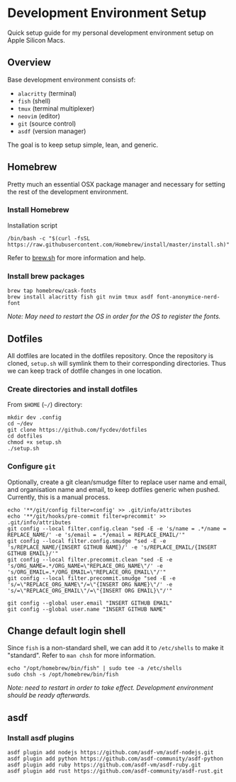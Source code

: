# Development Environment Setup

Quick setup guide for my personal development environment setup on Apple Silicon Macs.


## Overview
Base development environment consists of:
  - `alacritty` (terminal)
  - `fish` (shell)
  - `tmux` (terminal multiplexer)
  - `neovim` (editor)
  - `git` (source control)
  - `asdf` (version manager)

The goal is to keep setup simple, lean, and generic.


## Homebrew
Pretty much an essential OSX package manager and necessary for setting the rest of the development environment.

### Install Homebrew
Installation script
```shell
/bin/bash -c "$(curl -fsSL https://raw.githubusercontent.com/Homebrew/install/master/install.sh)"
```
Refer to [brew.sh](brew.sh) for more information and help.

### Install brew packages
```shell
brew tap homebrew/cask-fonts
brew install alacritty fish git nvim tmux asdf font-anonymice-nerd-font
```
_Note: May need to restart the OS in order for the OS to register the fonts._


## Dotfiles
All dotfiles are located in the dotfiles repository. Once the repository is cloned, `setup.sh` will symlink them to their corresponding directories. Thus we can keep track of dotfile changes in one location.

### Create directories and install dotfiles
From `$HOME` (`~/`) directory:
```shell
mkdir dev .config
cd ~/dev
git clone https://github.com/fycdev/dotfiles
cd dotfiles
chmod +x setup.sh
./setup.sh
```

### Configure `git`
Optionally, create a git clean/smudge filter to replace user name and email, and organisation name and email, to keep dotfiles generic when pushed. Currently, this is a manual process.
```shell
echo '**/git/config filter=config' >> .git/info/attributes
echo '**/git/hooks/pre-commit filter=precommit' >> .git/info/attributes
git config --local filter.config.clean "sed -E -e 's/name = .*/name = REPLACE_NAME/' -e 's/email = .*/email = REPLACE_EMAIL/'"
git config --local filter.config.smudge "sed -E -e 's/REPLACE_NAME/{INSERT GITHUB NAME}/' -e 's/REPLACE_EMAIL/{INSERT GITHUB EMAIL}/'"
git config --local filter.precommit.clean "sed -E -e 's/ORG_NAME=.*/ORG_NAME=\"REPLACE_ORG_NAME\"/' -e 's/ORG_EMAIL=.*/ORG_EMAIL=\"REPLACE_ORG_EMAIL\"/'"
git config --local filter.precommit.smudge "sed -E -e 's/=\"REPLACE_ORG_NAME\"/=\"{INSERT ORG NAME}\"/' -e 's/=\"REPLACE_ORG_EMAIL\"/=\"{INSERT ORG EMAIL}\"/'"
```
```shell
git config --global user.email "INSERT GITHUB EMAIL"
git config --global user.name "INSERT GITHUB NAME"
```


## Change default login shell
Since `fish` is a non-standard shell, we can add it to `/etc/shells` to make it "standard". Refer to `man chsh` for more information.
```shell
echo "/opt/homebrew/bin/fish" | sudo tee -a /etc/shells
sudo chsh -s /opt/homebrew/bin/fish
```
_Note: need to restart in order to take effect. Development environment should be ready afterwards._


## asdf
### Install asdf plugins
```shell
asdf plugin add nodejs https://github.com/asdf-vm/asdf-nodejs.git
asdf plugin add python https://github.com/asdf-community/asdf-python
asdf plugin add ruby https://github.com/asdf-vm/asdf-ruby.git
asdf plugin add rust https://github.com/asdf-community/asdf-rust.git
```

